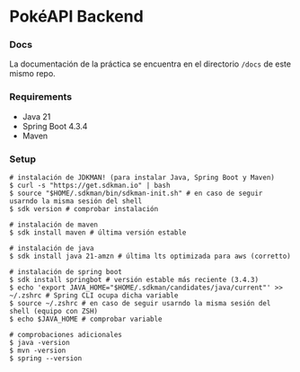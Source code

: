# PokéAPI Backend

### Docs

La documentación de la práctica se encuentra en el directorio `/docs` de este mismo repo.

### Requirements

- Java 21
- Spring Boot 4.3.4
- Maven

### Setup

~~~
# instalación de JDKMAN! (para instalar Java, Spring Boot y Maven)
$ curl -s "https://get.sdkman.io" | bash
$ source "$HOME/.sdkman/bin/sdkman-init.sh" # en caso de seguir usarndo la misma sesión del shell
$ sdk version # comprobar instalación

# instalación de maven
$ sdk install maven # última versión estable

# instalación de java
$ sdk install java 21-amzn # última lts optimizada para aws (corretto)

# instalación de spring boot
$ sdk install springbot # versión estable más reciente (3.4.3)
$ echo 'export JAVA_HOME="$HOME/.sdkman/candidates/java/current"' >> ~/.zshrc # Spring CLI ocupa dicha variable
$ source ~/.zshrc # en caso de seguir usarndo la misma sesión del shell (equipo con ZSH)
$ echo $JAVA_HOME # comprobar variable

# comprobaciones adicionales
$ java -version
$ mvn -version
$ spring --version
~~~
